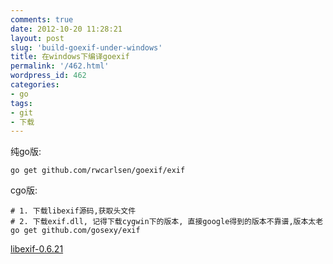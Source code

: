 ```yaml
---
comments: true
date: 2012-10-20 11:28:21
layout: post
slug: 'build-goexif-under-windows'
title: 在windows下编译goexif
permalink: '/462.html'
wordpress_id: 462
categories:
- go
tags:
- git
- 下载
---
```


纯go版:



    
    
    go get github.com/rwcarlsen/goexif/exif
    







cgo版:



    
    
    # 1. 下载libexif源码,获取头文件
    # 2. 下载exif.dll, 记得下载cygwin下的版本, 直接google得到的版本不靠谱,版本太老
    go get github.com/gosexy/exif
    




[libexif-0.6.21](http://wendal.net/wp-content/uploads/2012/10/libexif-0.6.21.zip)
